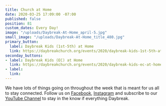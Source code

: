 ```yaml
---
title: Church at Home
date: 2020-03-25 17:09:00 -07:00
published: false
position: 81
custom_dates: Every Day!
image: "/uploads/Daybreak-At-Home_april-5.jpg"
small_image: "/uploads/Daybreak-At-Home_title_480.jpg"
primary_button:
  label: Daybreak Kids (1st-5th) at Home
  link: https://daybreakchurch.org/events/2020/daybreak-kids-1st-5th-at-home/
seconday_buttons:
- label: Daybreak Kids (EC) at Home
  link: https://daybreakchurch.org/events/2020/daybreak-kids-ec-at-home/
- label: 
  link: 
---
```


We have lots of things going on throughout the week that is meant for us all to stay connected. Follow us on [Facebook](http://facebook.com/daybreakchurch/), [Instagram](http://instagram.com/daybreak.church/) and subscribe to our [YouTube Channel](https://www.youtube.com/channel/UC1pfggg9awZzC2ZQ4yQx4mA?view_as=subscriber) to stay in the know if everything Daybreak.